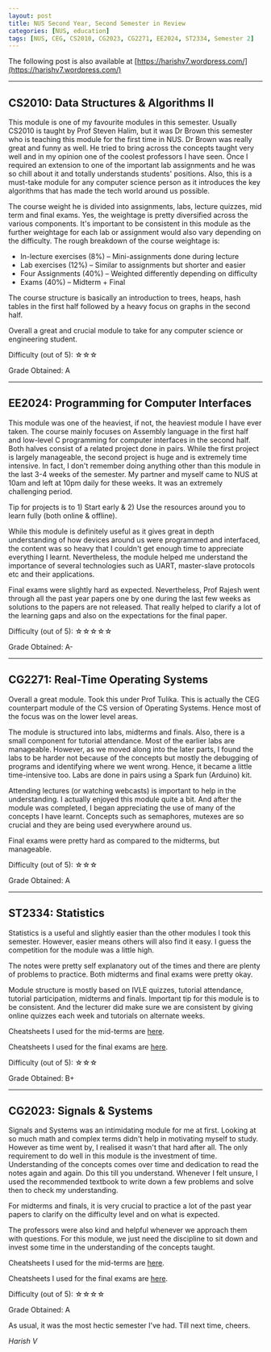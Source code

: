 ```yaml
---
layout: post
title: NUS Second Year, Second Semester in Review
categories: [NUS, education]
tags: [NUS, CEG, CS2010, CG2023, CG2271, EE2024, ST2334, Semester 2]
---
```


The following post is also available at [https://harishv7.wordpress.com/](https://harishv7.wordpress.com/)

<hr>

<h2> CS2010: Data Structures & Algorithms II </h2>

This module is one of my favourite modules in this semester. Usually CS2010 is taught by Prof Steven Halim, but it was Dr Brown this semester who is teaching this module for the first time in NUS. Dr Brown was really great and funny as well. He tried to bring across the concepts taught very well and in my opinion one of the coolest professors I have seen. Once I required an extension to one of the important lab assignments and he was so chill about it and totally understands students' positions. Also, this is a must-take module for any computer science person as it introduces the key algorithms that has made the tech world around us possible. 

The course weight he is divided into assignments, labs, lecture quizzes, mid term and final exams. Yes, the weightage is pretty diversified across the various components. It's important to be consistent in this module as the further weightage for each lab or assignment would also vary depending on the difficulty. The rough breakdown of the course weightage is:

- In-lecture exercises (8%) – Mini-assignments done during lecture
- Lab exercises (12%) – Similar to assignments but shorter and easier
- Four Assignments (40%) – Weighted differently depending on difficulty
- Exams (40%) – Midterm + Final

The course structure is basically an introduction to trees, heaps, hash tables in the first half followed by a heavy focus on graphs in the second half.

Overall a great and crucial module to take for  any computer science or engineering student. 

Difficulty (out of 5): ☆☆☆

Grade Obtained: A

<hr>

<h2> EE2024: Programming for Computer Interfaces </h2>

This module was one of the heaviest, if not, the heaviest module I have ever taken. The course mainly focuses on Assembly language in the first half and low-level C programming for computer interfaces in the second half. Both halves consist of a related project done in pairs. While the first project is largely manageable, the second project is huge and is extremely time intensive. In fact, I don't remember doing anything other than this module in the last 3-4 weeks of the semester. My partner and myself came to NUS at 10am and left at 10pm daily for these weeks. It was an extremely challenging period.

Tip for projects is to 1) Start early & 2) Use the resources around you to learn fully (both online & offline).

While this module is definitely useful as it gives great in depth understanding of how devices around us were programmed and interfaced, the content was so heavy that I couldn't get enough time to appreciate everything I learnt. Nevertheless, the module helped me understand the importance of several technologies such as UART, master-slave protocols etc and their applications.

Final exams were slightly hard as expected. Nevertheless, Prof Rajesh went through all the past year papers one by one during the last few weeks as solutions to the papers are not released. That really helped to clarify a lot of the learning gaps and also on the expectations for the final paper. 

Difficulty (out of 5): ☆☆☆☆☆

Grade Obtained: A-

<hr>

<h2> CG2271: Real-Time Operating Systems </h2>

Overall a great module. Took this under Prof Tulika. This is actually the CEG counterpart module of the CS version of Operating Systems. Hence most of the focus was on the lower level areas. 

The module is structured into labs, midterms and finals. Also, there is a small component for tutorial attendance. Most of the earlier labs are manageable. However, as we moved along into the later parts, I found the labs to be harder not because of the concepts but mostly the debugging of programs and identifying where we went wrong. Hence, it became a little time-intensive too. Labs are done in pairs using a Spark fun (Arduino) kit.

Attending lectures (or watching webcasts) is important to help in the understanding. I actually enjoyed this module quite a bit. And after the module was completed, I began appreciating the use of many of the concepts I have learnt. Concepts such as semaphores, mutexes are so crucial and they are being used everywhere around us.

Final exams were pretty hard as compared to the midterms, but manageable.

Difficulty (out of 5): ☆☆☆

Grade Obtained: A

<hr>

<h2> ST2334: Statistics </h2>

Statistics is a useful and slightly easier than the other modules I took this semester. However, easier means others will also find it easy. I guess the competition for the module was a little high.

The notes were pretty self explanatory out of the times and there are plenty of problems to practice. Both midterms and final exams were pretty okay. 

Module structure is mostly based on IVLE quizzes, tutorial attendance, tutorial participation, midterms and finals. Important tip for this module is to be consistent. And the lecturer did make sure we are consistent by giving online quizzes each week and tutorials on alternate weeks.

Cheatsheets I used for the mid-terms are [here](https://drive.google.com/open?id=0BwSVKyZQM1obZ0RWQkJGYUlLOVE).

Cheatsheets I used for the final exams are [here](https://drive.google.com/open?id=0BwSVKyZQM1oba2UyN2QzRFVRaVU).

Difficulty (out of 5): ☆☆☆

Grade Obtained: B+

<hr>

<h2> CG2023: Signals & Systems </h2>

Signals and Systems was an intimidating module for me at first. Looking at so much math and complex terms didn't help in motivating myself to study. However as time went by, I realised it wasn't that hard after all. The only requirement to do well in this module is the investment of time. Understanding of the concepts comes over time and dedication  to read the notes again and again. Do this till you understand. Whenever I felt unsure, I used the recommended textbook to write down a few problems and solve then to check my understanding.

For midterms and finals, it is very crucial to practice a lot of the past year papers to clarify on the difficulty level and on what is expected.

The professors were also kind and helpful whenever we approach them with questions. For this module, we just need the discipline to sit down and invest some time in the understanding of the concepts taught.

Cheatsheets I used for the mid-terms are [here](https://drive.google.com/open?id=0BwSVKyZQM1obc0NZNUp5T0JoSnM).

Cheatsheets I used for the final exams are [here](https://drive.google.com/open?id=0BwSVKyZQM1obMk5kWU5mdk1LM0E).

Difficulty (out of 5): ☆☆☆☆

Grade Obtained: A

As usual, it was the most hectic semester I've had. Till next time, cheers.


*Harish V*